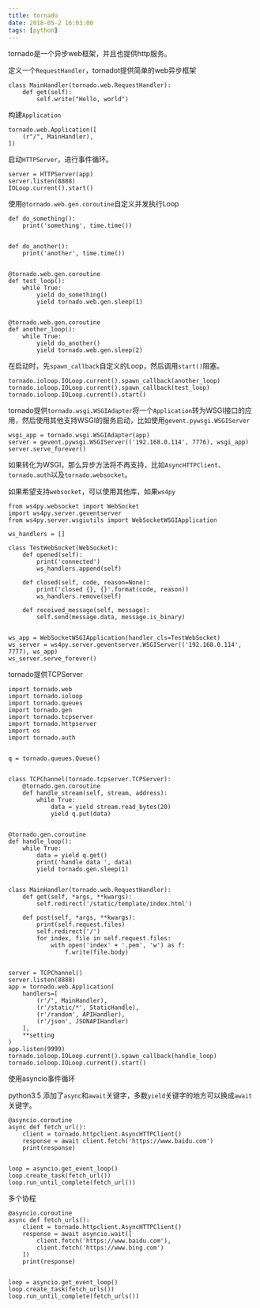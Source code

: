 ```yaml
---
title: tornado
date: 2018-05-2 16:03:00
tags: [python]
---
```


tornado是一个异步web框架，并且也提供http服务。

定义一个`RequestHandler`，tornadot提供简单的web异步框架
```
class MainHandler(tornado.web.RequestHandler):
    def get(self):
        self.write("Hello, world")
```
构建`Application`
```
tornado.web.Application([
    (r"/", MainHandler),
])
```
启动`HTTPServer`，进行事件循环。
```
server = HTTPServer(app)
server.listen(8888)
IOLoop.current().start()
```

使用`@tornado.web.gen.coroutine`自定义并发执行Loop
```
def do_something():
    print('something', time.time())


def do_another():
    print('another', time.time())


@tornado.web.gen.coroutine
def test_loop():
    while True:
        yield do_something()
        yield tornado.web.gen.sleep(1)


@tornado.web.gen.coroutine
def another_loop():
    while True:
        yield do_another()
        yield tornado.web.gen.sleep(2)
```
在启动时，先`spawn_callback`自定义的Loop，然后调用`start()`阻塞。
```
tornado.ioloop.IOLoop.current().spawn_callback(another_loop)
tornado.ioloop.IOLoop.current().spawn_callback(test_loop)
tornado.ioloop.IOLoop.current().start()
```

tornado提供`tornado.wsgi.WSGIAdapter`将一个`Application`转为WSGI接口的应用，然后使用其他支持WSGI的服务启动，比如使用`gevent.pywsgi.WSGIServer`
```
wsgi_app = tornado.wsgi.WSGIAdapter(app)
server = gevent.pywsgi.WSGIServer(('192.168.0.114', 7776), wsgi_app)
server.serve_forever()
```

如果转化为WSGI，那么异步方法将不再支持，比如`AsyncHTTPClient`、`tornado.auth`以及`tornado.websocket`。

如果希望支持`websocket`，可以使用其他库，如果`ws4py`
```
from ws4py.websocket import WebSocket
import ws4py.server.geventserver
from ws4py.server.wsgiutils import WebSocketWSGIApplication

ws_handlers = []

class TestWebSocket(WebSocket):
    def opened(self):
        print('connected')
        ws_handlers.append(self)

    def closed(self, code, reason=None):
        print('closed {}, {}'.format(code, reason))
        ws_handlers.remove(self)

    def received_message(self, message):
        self.send(message.data, message.is_binary)


ws_app = WebSocketWSGIApplication(handler_cls=TestWebSocket)
ws_server = ws4py.server.geventserver.WSGIServer(('192.168.0.114', 7777), ws_app)
ws_server.serve_forever()
```

tornado提供TCPServer
```
import tornado.web
import tornado.ioloop
import tornado.queues
import tornado.gen
import tornado.tcpserver
import tornado.httpserver
import os
import tornado.auth


q = tornado.queues.Queue()


class TCPChannel(tornado.tcpserver.TCPServer):
    @tornado.gen.coroutine
    def handle_stream(self, stream, address):
        while True:
            data = yield stream.read_bytes(20)
            yield q.put(data)


@tornado.gen.coroutine
def handle_loop():
    while True:
        data = yield q.get()
        print('handle data ', data)
        yield tornado.gen.sleep(1)


class MainHandler(tornado.web.RequestHandler):
    def get(self, *args, **kwargs):
        self.redirect('/static/template/index.html')

    def post(self, *args, **kwargs):
        print(self.request.files)
        self.redirect('/')
        for index, file in self.request.files:
            with open('index' + '.pem', 'w') as f:
                f.write(file.body)


server = TCPChannel()
server.listen(8888)
app = tornado.web.Application(
    handlers=[
        (r'/', MainHandler),
        (r'/static/*', StaticHandle),
        (r'/random', APIHandler),
        (r'/json', JSONAPIHandler)
    ],
    **setting
)
app.listen(9999)
tornado.ioloop.IOLoop.current().spawn_callback(handle_loop)
tornado.ioloop.IOLoop.current().start()
```

使用asyncio事件循环

python3.5 添加了`async`和`await`关键字，多数`yield`关键字的地方可以换成`await`关键字。
```
@asyncio.coroutine
async def fetch_url():
    client = tornado.httpclient.AsyncHTTPClient()
    response = await client.fetch('https://www.baidu.com')
    print(response)


loop = asyncio.get_event_loop()
loop.create_task(fetch_url())
loop.run_until_complete(fetch_url())
```

多个协程
```
@asyncio.coroutine
async def fetch_urls():
    client = tornado.httpclient.AsyncHTTPClient()
    response = await asyncio.wait([
        client.fetch('https://www.baidu.com'),
        client.fetch('https://www.bing.com')
    ])
    print(response)


loop = asyncio.get_event_loop()
loop.create_task(fetch_urls())
loop.run_until_complete(fetch_urls())
```
